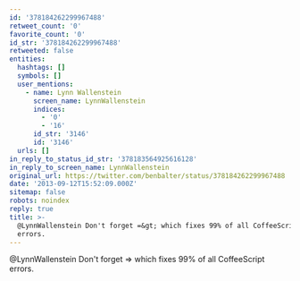 ```yaml
---
id: '378184262299967488'
retweet_count: '0'
favorite_count: '0'
id_str: '378184262299967488'
retweeted: false
entities:
  hashtags: []
  symbols: []
  user_mentions:
    - name: Lynn Wallenstein
      screen_name: LynnWallenstein
      indices:
        - '0'
        - '16'
      id_str: '3146'
      id: '3146'
  urls: []
in_reply_to_status_id_str: '378183564925616128'
in_reply_to_screen_name: LynnWallenstein
original_url: https://twitter.com/benbalter/status/378184262299967488
date: '2013-09-12T15:52:09.000Z'
sitemap: false
robots: noindex
reply: true
title: >-
  @LynnWallenstein Don't forget =&gt; which fixes 99% of all CoffeeScript
  errors.
---
```


@LynnWallenstein Don't forget =&gt; which fixes 99% of all CoffeeScript errors.